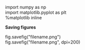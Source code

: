 import numpy as np  
import matplotlib.pyplot as plt  
%matplotlib inline  

__Saving figures__  

fig.savefig("filename.png")  
fig.savefig("filename.png", dpi=200)  
